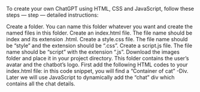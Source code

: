 To create your own ChatGPT using HTML, CSS and JavaScript, follow these steps — step — detailed instructions:

Create a folder. You can name this folder whatever you want and create the named files in this folder.
Create an index.html file. The file name should be index and its extension .html.
Create a style.css file. The file name should be “style” and the extension should be “.css”.
Create a script.js file. The file name should be “script” with the extension “.js”.
Download the images folder and place it in your project directory. This folder contains the user’s avatar and the chatbot’s logo.
First add the following HTML codes to your index.html file: in this code snippet, you will find a “Container of cat” -Div. Later we will use JavaScript to dynamically add the “chat” div which contains all the chat details.
